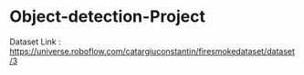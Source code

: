 # Object-detection-Project
Dataset Link : https://universe.roboflow.com/catargiuconstantin/firesmokedataset/dataset/3
